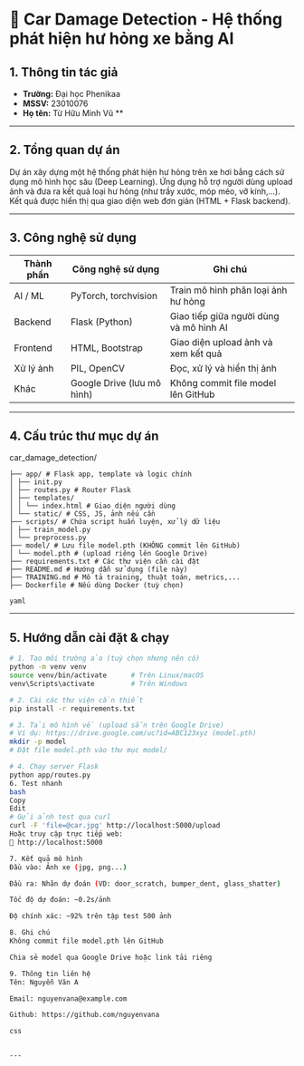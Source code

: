 # 🚗 Car Damage Detection - Hệ thống phát hiện hư hỏng xe bằng AI

## 1. Thông tin tác giả

- **Trường:** Đại học Phenikaa
- **MSSV:** 23010076
- **Họ tên:** Từ Hữu Minh Vũ **

---

## 2. Tổng quan dự án

Dự án xây dựng một hệ thống phát hiện hư hỏng trên xe hơi bằng cách sử dụng mô hình học sâu (Deep Learning). Ứng dụng hỗ trợ người dùng upload ảnh và đưa ra kết quả loại hư hỏng (như trầy xước, móp méo, vỡ kính,...).  
Kết quả được hiển thị qua giao diện web đơn giản (HTML + Flask backend).

---

## 3. Công nghệ sử dụng

| Thành phần    | Công nghệ sử dụng                          | Ghi chú                                  |
|---------------|--------------------------------------------|------------------------------------------|
| AI / ML       | PyTorch, torchvision                       | Train mô hình phân loại ảnh hư hỏng     |
| Backend       | Flask (Python)                             | Giao tiếp giữa người dùng và mô hình AI |
| Frontend      | HTML, Bootstrap                            | Giao diện upload ảnh và xem kết quả     |
| Xử lý ảnh     | PIL, OpenCV                                | Đọc, xử lý và hiển thị ảnh              |
| Khác          | Google Drive (lưu mô hình)                 | Không commit file model lên GitHub       |

---

## 4. Cấu trúc thư mục dự án

car_damage_detection/
```
├── app/ # Flask app, template và logic chính
│ ├── init.py
│ ├── routes.py # Router Flask
│ ├── templates/
│ │ └── index.html # Giao diện người dùng
│ └── static/ # CSS, JS, ảnh nếu cần
├── scripts/ # Chứa script huấn luyện, xử lý dữ liệu
│ ├── train_model.py
│ └── preprocess.py
├── model/ # Lưu file model.pth (KHÔNG commit lên GitHub)
│ └── model.pth # (upload riêng lên Google Drive)
├── requirements.txt # Các thư viện cần cài đặt
├── README.md # Hướng dẫn sử dụng (file này)
├── TRAINING.md # Mô tả training, thuật toán, metrics,...
├── Dockerfile # Nếu dùng Docker (tuỳ chọn)

yaml

```
---

## 5. Hướng dẫn cài đặt & chạy

```bash
# 1. Tạo môi trường ảo (tuỳ chọn nhưng nên có)
python -m venv venv
source venv/bin/activate      # Trên Linux/macOS
venv\Scripts\activate         # Trên Windows

# 2. Cài các thư viện cần thiết
pip install -r requirements.txt

# 3. Tải mô hình về (upload sẵn trên Google Drive)
# Ví dụ: https://drive.google.com/uc?id=ABC123xyz (model.pth)
mkdir -p model
# Đặt file model.pth vào thư mục model/

# 4. Chạy server Flask
python app/routes.py
6. Test nhanh
bash
Copy
Edit
# Gửi ảnh test qua curl
curl -F 'file=@car.jpg' http://localhost:5000/upload
Hoặc truy cập trực tiếp web:
🔗 http://localhost:5000

7. Kết quả mô hình
Đầu vào: Ảnh xe (jpg, png...)

Đầu ra: Nhãn dự đoán (VD: door_scratch, bumper_dent, glass_shatter)

Tốc độ dự đoán: ~0.2s/ảnh

Độ chính xác: ~92% trên tập test 500 ảnh

8. Ghi chú
Không commit file model.pth lên GitHub

Chia sẻ model qua Google Drive hoặc link tải riêng

9. Thông tin liên hệ
Tên: Nguyễn Văn A

Email: nguyenvana@example.com

Github: https://github.com/nguyenvana

css


---

